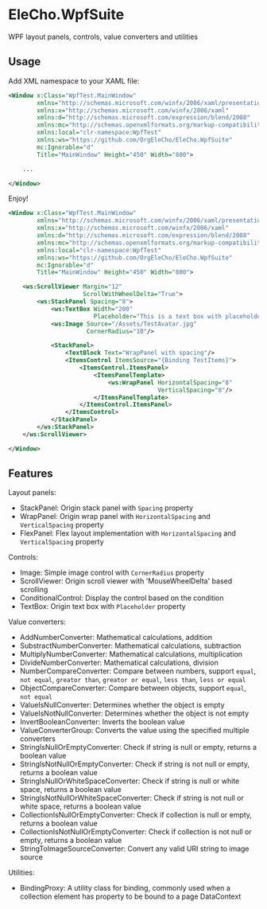 # EleCho.WpfSuite

WPF layout panels, controls, value converters and utilities

## Usage

Add XML namespace to your XAML file:

```xml
<Window x:Class="WpfTest.MainWindow"
        xmlns="http://schemas.microsoft.com/winfx/2006/xaml/presentation"
        xmlns:x="http://schemas.microsoft.com/winfx/2006/xaml"
        xmlns:d="http://schemas.microsoft.com/expression/blend/2008"
        xmlns:mc="http://schemas.openxmlformats.org/markup-compatibility/2006"
        xmlns:local="clr-namespace:WpfTest"
        xmlns:ws="https://github.com/OrgEleCho/EleCho.WpfSuite"
        mc:Ignorable="d"
        Title="MainWindow" Height="450" Width="800">

    ...     

</Window>
```

Enjoy!

```xml
<Window x:Class="WpfTest.MainWindow"
        xmlns="http://schemas.microsoft.com/winfx/2006/xaml/presentation"
        xmlns:x="http://schemas.microsoft.com/winfx/2006/xaml"
        xmlns:d="http://schemas.microsoft.com/expression/blend/2008"
        xmlns:mc="http://schemas.openxmlformats.org/markup-compatibility/2006"
        xmlns:local="clr-namespace:WpfTest"
        xmlns:ws="https://github.com/OrgEleCho/EleCho.WpfSuite"
        mc:Ignorable="d"
        Title="MainWindow" Height="450" Width="800">

    <ws:ScrollViewer Margin="12"
                     ScrollWithWheelDelta="True">
        <ws:StackPanel Spacing="8">
            <ws:TextBox Width="200"
                        Placeholder="This is a text box with placeholder"/>
            <ws:Image Source="/Assets/TestAvatar.jpg"
                      CornerRadius="10"/>

            <StackPanel>
                <TextBlock Text="WrapPanel with spacing"/>
                <ItemsControl ItemsSource="{Binding TestItems}">
                    <ItemsControl.ItemsPanel>
                        <ItemsPanelTemplate>
                            <ws:WrapPanel HorizontalSpacing="8"
                                          VerticalSpacing="8"/>
                        </ItemsPanelTemplate>
                    </ItemsControl.ItemsPanel>
                </ItemsControl>
            </StackPanel>
        </ws:StackPanel>
    </ws:ScrollViewer>

</Window>
```


## Features


Layout panels:

- StackPanel: Origin stack panel with `Spacing` property
- WrapPanel: Origin wrap panel with `HorizontalSpacing` and `VerticalSpacing` property
- FlexPanel: Flex layout implementation with `HorizontalSpacing` and `VerticalSpacing` property

Controls:

- Image: Simple image control with `CornerRadius` property
- ScrollViewer: Origin scroll viewer with 'MouseWheelDelta' based scrolling
- ConditionalControl: Display the control based on the condition
- TextBox: Origin text box with `Placeholder` property

Value converters:

- AddNumberConverter: Mathematical calculations, addition
- SubstractNumberConverter: Mathematical calculations, subtraction
- MultiplyNumberConverter: Mathematical calculations, multiplication
- DivideNumberConverter: Mathematical calculations, division
- NumberCompareConverter: Compare between numbers, support `equal`, `not equal`, `greator than`, `greator or equal`, `less than`, `less or equal`
- ObjectCompareConverter: Compare between objects, support `equal`, `not equal`
- ValueIsNullConverter: Determines whether the object is empty
- ValueIsNotNullConverter: Determines whether the object is not empty
- InvertBooleanConverter: Inverts the boolean value
- ValueConverterGroup: Converts the value using the specified multiple converters
- StringIsNullOrEmptyConverter: Check if string is null or empty, returns a boolean value
- StringIsNotNullOrEmptyConverter: Check if string is not null or empty, returns a boolean value
- StringIsNullOrWhiteSpaceConverter: Check if  string is null or white space, returns a boolean value
- StringIsNotNullOrWhiteSpaceConverter: Check if string is not null or white space, returns a boolean value
- CollectionIsNullOrEmptyConverter: Check if collection is null or empty, returns a boolean value
- CollectionIsNotNullOrEmptyConverter: Check if collection is not null or empty, returns a boolean value
- StringToImageSourceConverter: Convert any valid URI string to image source

Utilities:

- BindingProxy: A utility class for binding, commonly used when a collection element has property to be bound to a page DataContext